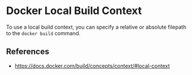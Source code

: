 # Docker Local Build Context

To use a local build context, you can specify a relative or absolute filepath to the `docker build` command.

## References

- https://docs.docker.com/build/concepts/context/#local-context
